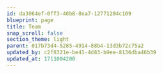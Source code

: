 ```yaml
---
id: da3064ef-0ff3-40b8-8ea7-12771204c109
blueprint: page
title: Team
snap_scroll: false
section_theme: light
parent: 017b73d4-5285-4914-88b4-13d3b72c75a2
updated_by: c2f8321e-be41-4d83-b9ee-8136dba46b39
updated_at: 1711004200
---
```

